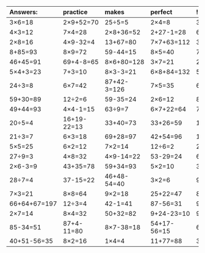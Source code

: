 | Answers: | practice | makes | perfect | ! |
| :--- | :--- | :--- | :--- | :--- |
| 3×6=18 | 2×9+52=70 | 25÷5=5 | 2×4=8 | 3×4=12 | 
| 4×3=12 | 7×4=28 | 2×8+36=52 | 2+27-1=28 | 69+83-63=89 | 
| 2×8=16 | 4×9-32=4 | 13+67=80 | 7×7+63=112 | 30+75+3=108 | 
| 8+85=93 | 8×9=72 | 59-44=15 | 8×5=40 | 7×8=56 | 
| 46+45=91 | 69+4-8=65 | 8×6+80=128 | 3×7=21 | 2×5=10 | 
| 5×4+3=23 | 7+3=10 | 8×3-3=21 | 6×8+84=132 | 5×8=40 | 
| 24÷3=8 | 6×7=42 | 87+42-3=126 | 7×5=35 | 6×4=24 | 
| 59+30=89 | 12÷2=6 | 59-35=24 | 2×6=12 | 8÷2=4 | 
| 49+44=93 | 4×4-1=15 | 63÷9=7 | 6×7+22=64 | 7×8-23=33 | 
| 20÷5=4 | 16+19-22=13 | 33+40=73 | 33+26=59 | 11+72+14=97 | 
| 21÷3=7 | 6×3=18 | 69+28=97 | 42+54=96 | 15÷5=3 | 
| 5×5=25 | 6×2=12 | 7×2=14 | 12÷6=2 | 26+96-9=113 | 
| 27÷9=3 | 4×8=32 | 4×9-14=22 | 53-29=24 | 6×9+87=141 | 
| 2×6-3=9 | 43+35=78 | 59+34=93 | 5×2=10 | 3÷3=1 | 
| 28÷7=4 | 37-15=22 | 46+48-54=40 | 3×2=6 | 90-79=11 | 
| 7×3=21 | 8×8=64 | 9×2=18 | 25+22=47 | 8÷4=2 | 
| 66+64+67=197 | 12÷3=4 | 42-1=41 | 87-56=31 | 96-48=48 | 
| 2×7=14 | 8×4=32 | 50+32=82 | 9+24-23=10 | 9×9=81 | 
| 85-34=51 | 87+4-11=80 | 8×7-38=18 | 54+17-56=15 | 6×6=36 | 
| 40+51-56=35 | 8×2=16 | 1×4=4 | 11+77=88 | 37-19=18 | 
